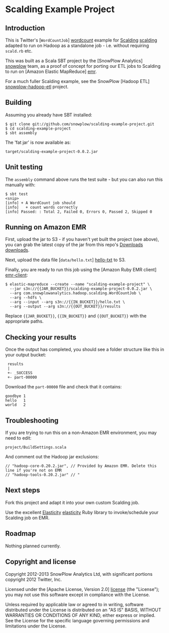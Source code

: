 # Scalding Example Project

## Introduction

This is Twitter's [`WordCountJob`] [wordcount] example for [Scalding] [scalding] adapted to run on Hadoop as a standalone job - i.e. without requiring `scald.rb` etc.

This was built as a Scala SBT project by the [SnowPlow Analytics] [snowplow] team, as a proof of concept for porting our ETL jobs to Scalding to run on [Amazon Elastic MapReduce] [emr].

For a much fuller Scalding example, see the SnowPlow [Hadoop ETL] [snowplow-hadoop-etl] project.

## Building

Assuming you already have SBT installed:

    $ git clone git://github.com/snowplow/scalding-example-project.git
    $ cd scalding-example-project
    $ sbt assembly

The 'fat jar' is now available as:

    target/scalding-example-project-0.0.2.jar

## Unit testing

The `assembly` command above runs the test suite - but you can also run this manually with:

    $ sbt test
    <snip>
    [info] + A WordCount job should
	[info]   + count words correctly
	[info] Passed: : Total 2, Failed 0, Errors 0, Passed 2, Skipped 0

## Running on Amazon EMR

First, upload the jar to S3 - if you haven't yet built the project (see above), you can grab the latest copy of the jar from this repo's [Downloads] [downloads].

Next, upload the data file [`data/hello.txt`] [hello-txt] to S3.

Finally, you are ready to run this job using the [Amazon Ruby EMR client] [emr-client]:

    $ elastic-mapreduce --create --name "scalding-example-project" \
      --jar s3n://{{JAR_BUCKET}}/scalding-example-project-0.0.2.jar \
      --arg com.snowplowanalytics.hadoop.scalding.WordCountJob \
      --arg --hdfs \
      --arg --input --arg s3n://{{IN_BUCKET}}/hello.txt \
      --arg --output --arg s3n://{{OUT_BUCKET}}/results

Replace `{{JAR_BUCKET}}`, `{{IN_BUCKET}}` and `{{OUT_BUCKET}}` with the appropriate paths.

## Checking your results

Once the output has completed, you should see a folder structure like this in your output bucket:

     results
     |
     +- _SUCCESS
     +- part-00000

Download the `part-00000` file and check that it contains:

	goodbye	1
	hello	1
	world	2

## Troubleshooting

If you are trying to run this on a non-Amazon EMR environment, you may need to edit:

    project/BuildSettings.scala

And comment out the Hadoop jar exclusions:

    // "hadoop-core-0.20.2.jar", // Provided by Amazon EMR. Delete this line if you're not on EMR
    // "hadoop-tools-0.20.2.jar" // "

## Next steps

Fork this project and adapt it into your own custom Scalding job.

Use the excellent [Elasticity] [elasticity] Ruby library to invoke/schedule your Scalding job on EMR.

## Roadmap

Nothing planned currently.

## Copyright and license

Copyright 2012-2013 SnowPlow Analytics Ltd, with significant portions copyright 2012 Twitter, Inc.

Licensed under the [Apache License, Version 2.0] [license] (the "License");
you may not use this software except in compliance with the License.

Unless required by applicable law or agreed to in writing, software
distributed under the License is distributed on an "AS IS" BASIS,
WITHOUT WARRANTIES OR CONDITIONS OF ANY KIND, either express or implied.
See the License for the specific language governing permissions and
limitations under the License.

[wordcount]: https://github.com/twitter/scalding/blob/master/README.md
[scalding]: https://github.com/twitter/scalding/
[snowplow]: http://snowplowanalytics.com
[snowplow-hadoop-etl]: https://github.com/snowplow/snowplow/tree/master/3-etl/hadoop-etl
[emr]: http://aws.amazon.com/elasticmapreduce/
[downloads]: https://github.com/snowplow/scalding-example-project/downloads
[hello-txt]: https://github.com/snowplow/scalding-example-project/raw/master/data/hello.txt
[emr-client]: http://aws.amazon.com/developertools/2264
[elasticity]: https://github.com/rslifka/elasticity
[license]: http://www.apache.org/licenses/LICENSE-2.0
